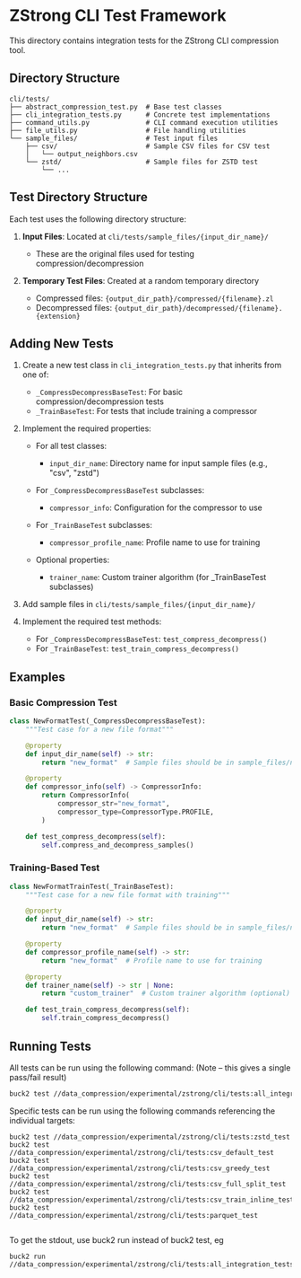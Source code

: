 # ZStrong CLI Test Framework

This directory contains integration tests for the ZStrong CLI compression tool.

## Directory Structure

```text
cli/tests/
├── abstract_compression_test.py  # Base test classes
├── cli_integration_tests.py      # Concrete test implementations
├── command_utils.py              # CLI command execution utilities
├── file_utils.py                 # File handling utilities
└── sample_files/                 # Test input files
    ├── csv/                      # Sample CSV files for CSV test
    │   └── output_neighbors.csv
    └── zstd/                     # Sample files for ZSTD test
        └── ...
```

## Test Directory Structure

Each test uses the following directory structure:

1. **Input Files**: Located at `cli/tests/sample_files/{input_dir_name}/`
   - These are the original files used for testing compression/decompression

2. **Temporary Test Files**: Created at a random temporary directory
   - Compressed files: `{output_dir_path}/compressed/{filename}.zl`
   - Decompressed files: `{output_dir_path}/decompressed/{filename}.{extension}`

## Adding New Tests

1. Create a new test class in `cli_integration_tests.py` that inherits from one of:
   - `_CompressDecompressBaseTest`: For basic compression/decompression tests
   - `_TrainBaseTest`: For tests that include training a compressor

2. Implement the required properties:
   - For all test classes:
     - `input_dir_name`: Directory name for input sample files (e.g., "csv", "zstd")

   - For `_CompressDecompressBaseTest` subclasses:
     - `compressor_info`: Configuration for the compressor to use

   - For `_TrainBaseTest` subclasses:
     - `compressor_profile_name`: Profile name to use for training

   - Optional properties:
     - `trainer_name`: Custom trainer algorithm (for _TrainBaseTest subclasses)

3. Add sample files in `cli/tests/sample_files/{input_dir_name}/`

4. Implement the required test methods:
   - For `_CompressDecompressBaseTest`: `test_compress_decompress()`
   - For `_TrainBaseTest`: `test_train_compress_decompress()`

## Examples

### Basic Compression Test

```python
class NewFormatTest(_CompressDecompressBaseTest):
    """Test case for a new file format"""

    @property
    def input_dir_name(self) -> str:
        return "new_format"  # Sample files should be in sample_files/new_format/

    @property
    def compressor_info(self) -> CompressorInfo:
        return CompressorInfo(
            compressor_str="new_format",
            compressor_type=CompressorType.PROFILE,
        )

    def test_compress_decompress(self):
        self.compress_and_decompress_samples()
```

### Training-Based Test

```python
class NewFormatTrainTest(_TrainBaseTest):
    """Test case for a new file format with training"""

    @property
    def input_dir_name(self) -> str:
        return "new_format"  # Sample files should be in sample_files/new_format/

    @property
    def compressor_profile_name(self) -> str:
        return "new_format"  # Profile name to use for training

    @property
    def trainer_name(self) -> str | None:
        return "custom_trainer"  # Custom trainer algorithm (optional)

    def test_train_compress_decompress(self):
        self.train_compress_decompress()
```

## Running Tests

All tests can be run using the following command:
(Note – this gives a single pass/fail result)

```bash
buck2 test //data_compression/experimental/zstrong/cli/tests:all_integration_tests
```

Specific tests can be run using the following commands referencing the individual targets:
```
buck2 test //data_compression/experimental/zstrong/cli/tests:zstd_test
buck2 test //data_compression/experimental/zstrong/cli/tests:csv_default_test
buck2 test //data_compression/experimental/zstrong/cli/tests:csv_greedy_test
buck2 test //data_compression/experimental/zstrong/cli/tests:csv_full_split_test
buck2 test //data_compression/experimental/zstrong/cli/tests:csv_train_inline_test
buck2 test //data_compression/experimental/zstrong/cli/tests:parquet_test


```

To get the stdout, use buck2 run instead of buck2 test, eg
```
buck2 run //data_compression/experimental/zstrong/cli/tests:all_integration_tests
```

